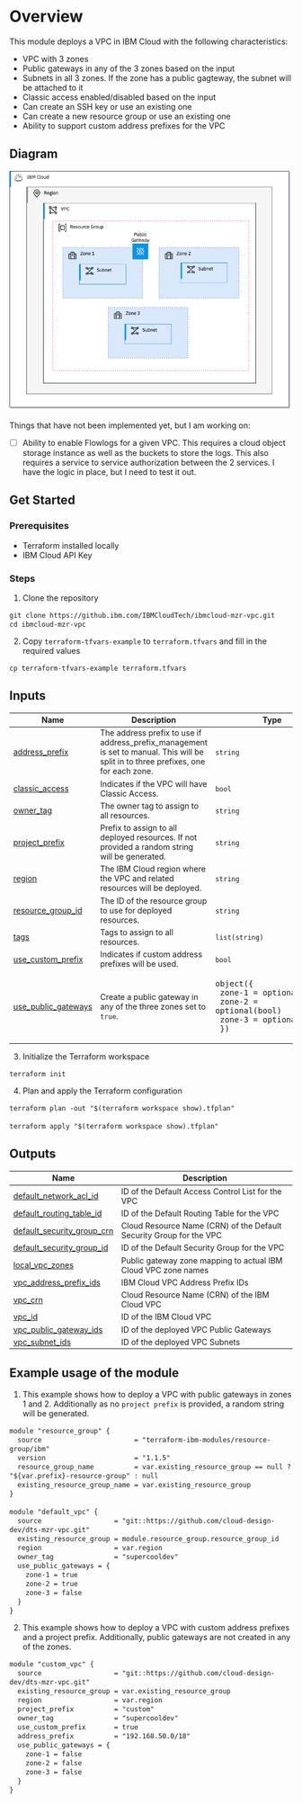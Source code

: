# Overview

This module deploys a VPC in IBM Cloud with the following characteristics:

- VPC with 3 zones
- Public gateways in any of the 3 zones based on the input
- Subnets in all 3 zones. If the zone has a public gagteway, the subnet will be attached to it
- Classic access enabled/disabled based on the input
- Can create an SSH key or use an existing one
- Can create a new resource group or use an existing one
- Ability to support custom address prefixes for the VPC

## Diagram

![Overview of deployed resources](./mzr-vpc-module.png)

Things that have not been implemented yet, but I am working on:

- [ ] Ability to enable Flowlogs for a given VPC. This requires a cloud object storage instance as well as the buckets to store the logs. This also requires a service to service authorization between the 2 services. I have the logic in place, but I need to test it out.

## Get Started

### Prerequisites

- Terraform installed locally
- IBM Cloud API Key

### Steps

1. Clone the repository

```shell
git clone https://github.ibm.com/IBMCloudTech/ibmcloud-mzr-vpc.git
cd ibmcloud-mzr-vpc
```

2. Copy `terraform-tfvars-example` to `terraform.tfvars` and fill in the required values

```shell
cp terraform-tfvars-example terraform.tfvars
```

## Inputs

| Name | Description | Type | Default | Required |
|------|-------------|------|---------|:--------:|
| <a name="input_address_prefix"></a> [address\_prefix](#input\_address\_prefix) | The address prefix to use if address\_prefix\_management is set to manual. This will be split in to three prefixes, one for each zone. | `string` | `"172.16.0.0/16"` | no |
| <a name="input_classic_access"></a> [classic\_access](#input\_classic\_access) | Indicates if the VPC will have Classic Access. | `bool` | `false` | no |
| <a name="input_owner_tag"></a> [owner\_tag](#input\_owner\_tag) | The owner tag to assign to all resources. | `string` | n/a | yes |
| <a name="input_project_prefix"></a> [project\_prefix](#input\_project\_prefix) | Prefix to assign to all deployed resources. If not provided a random string will be generated. | `string` | `""` | no |
| <a name="input_region"></a> [region](#input\_region) | The IBM Cloud region where the VPC and related resources will be deployed. | `string` | n/a | yes |
| <a name="input_resource_group_id"></a> [resource\_group\_id](#input\_resource\_group\_id) | The ID of the resource group to use for deployed resources. | `string` | n/a | yes |
| <a name="input_tags"></a> [tags](#input\_tags) | Tags to assign to all resources. | `list(string)` | `[]` | no |
| <a name="input_use_custom_prefix"></a> [use\_custom\_prefix](#input\_use\_custom\_prefix) | Indicates if custom address prefixes will be used. | `bool` | `false` | no |
| <a name="input_use_public_gateways"></a> [use\_public\_gateways](#input\_use\_public\_gateways) | Create a public gateway in any of the three zones set to `true`. | <pre>object({<br>    zone-1 = optional(bool)<br>    zone-2 = optional(bool)<br>    zone-3 = optional(bool)<br>  })</pre> | <pre>{<br>  "zone-1": true,<br>  "zone-2": false,<br>  "zone-3": false<br>}</pre> | no |


3. Initialize the Terraform workspace

```shell
terraform init
```

4. Plan and apply the Terraform configuration

```shell
terraform plan -out "$(terraform workspace show).tfplan"

terraform apply "$(terraform workspace show).tfplan"
```

## Outputs

| Name | Description |
|------|-------------|
| <a name="output_default_network_acl_id"></a> [default\_network\_acl\_id](#output\_default\_network\_acl\_id) | ID of the Default Access Control List for the VPC |
| <a name="output_default_routing_table_id"></a> [default\_routing\_table\_id](#output\_default\_routing\_table\_id) | ID of the Default Routing Table for the VPC |
| <a name="output_default_security_group_crn"></a> [default\_security\_group\_crn](#output\_default\_security\_group\_crn) | Cloud Resource Name (CRN) of the Default Security Group for the VPC |
| <a name="output_default_security_group_id"></a> [default\_security\_group\_id](#output\_default\_security\_group\_id) | ID of the Default Security Group for the VPC |
| <a name="output_local_vpc_zones"></a> [local\_vpc\_zones](#output\_local\_vpc\_zones) | Public gateway zone mapping to actual IBM Cloud VPC zone names |
| <a name="output_vpc_address_prefix_ids"></a> [vpc\_address\_prefix\_ids](#output\_vpc\_address\_prefix\_ids) | IBM Cloud VPC Address Prefix IDs |
| <a name="output_vpc_crn"></a> [vpc\_crn](#output\_vpc\_crn) | Cloud Resource Name (CRN) of the IBM Cloud VPC |
| <a name="output_vpc_id"></a> [vpc\_id](#output\_vpc\_id) | ID of the IBM Cloud VPC |
| <a name="output_vpc_public_gateway_ids"></a> [vpc\_public\_gateway\_ids](#output\_vpc\_public\_gateway\_ids) | ID of the deployed VPC Public Gateways |
| <a name="output_vpc_subnet_ids"></a> [vpc\_subnet\_ids](#output\_vpc\_subnet\_ids) | ID of the deployed VPC Subnets |

## Example usage of the module

1) This example shows how to deploy a VPC with public gateways in zones 1 and 2. Additionally as no `project prefix` is provided, a random string will be generated.

```hcl
module "resource_group" {
  source                       = "terraform-ibm-modules/resource-group/ibm"
  version                      = "1.1.5"
  resource_group_name          = var.existing_resource_group == null ? "${var.prefix}-resource-group" : null
  existing_resource_group_name = var.existing_resource_group
}

module "default_vpc" {
  source                  = "git::https://github.com/cloud-design-dev/dts-mzr-vpc.git"
  existing_resource_group = module.resource_group.resource_group_id
  region                  = var.region
  owner_tag               = "supercooldev"
  use_public_gateways = {
    zone-1 = true
    zone-2 = true
    zone-3 = false
  }
}
```

2) This example shows how to deploy a VPC with custom address prefixes and a project prefix. Additionally, public gateways are not created in any of the zones. 

```hcl
module "custom_vpc" {
  source                  = "git::https://github.com/cloud-design-dev/dts-mzr-vpc.git"
  existing_resource_group = var.existing_resource_group
  region                  = var.region
  project_prefix          = "custom"
  owner_tag               = "supercooldev"
  use_custom_prefix       = true
  address_prefix          = "192.168.50.0/18"
  use_public_gateways = {
    zone-1 = false
    zone-2 = false
    zone-3 = false
  }
}
```